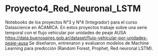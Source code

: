 # Proyecto4_Red_Neuronal_LSTM

Notebooks de los proyectos N°3 y N°4 (Integrador) para el curso Datascience en ACAMICA. 
En estos proyectos trabaje sobre una serie temporal con el flujo vehicular por unidades de peaje AUSA https://data.buenosaires.gob.ar/dataset/flujo-vehicular-por-unidades-peaje-ausa 
Se diseñaron, entrenaron y evaluaron modelos de Machine Learning para predicción (Random Forest, Prophet, Red neuronal LSTM).
